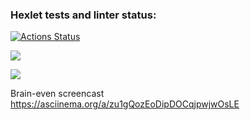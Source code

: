 ### Hexlet tests and linter status:
[![Actions Status](https://github.com/EKremov/frontend-project-44/workflows/hexlet-check/badge.svg)](https://github.com/EKremov/frontend-project-44/actions)

<a href="https://codeclimate.com/github/EKremov/frontend-project-44/maintainability"><img src="https://api.codeclimate.com/v1/badges/4aa715aad1c20fbab92d/maintainability" /></a>

<a href="https://codeclimate.com/github/EKremov/frontend-project-44/test_coverage"><img src="https://api.codeclimate.com/v1/badges/4aa715aad1c20fbab92d/test_coverage" /></a>

Brain-even screencast https://asciinema.org/a/zu1gQozEoDipDOCqjpwjwOsLE